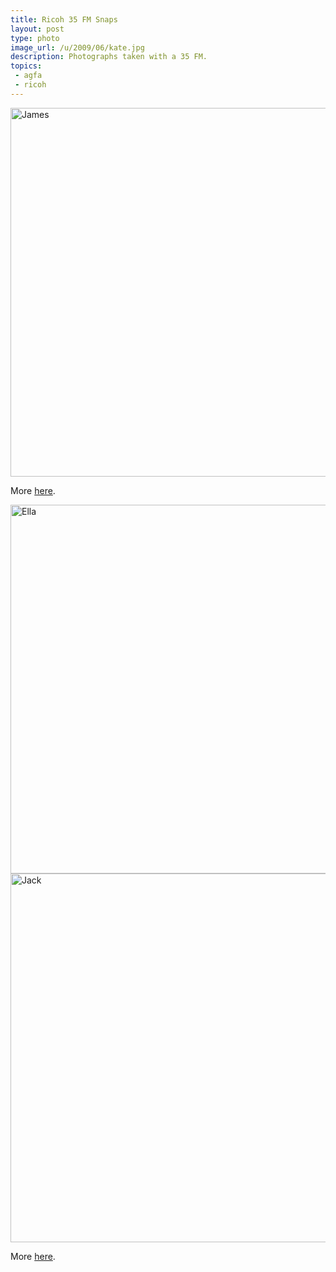 ```yaml
---
title: Ricoh 35 FM Snaps
layout: post
type: photo
image_url: /u/2009/06/kate.jpg
description: Photographs taken with a 35 FM.
topics:
 - agfa
 - ricoh
---
```

<img alt="James" src="http://gallery.me.com/jack_mottram/100014/CNV00024/web.jpg" title="James" width="590" />

More [here][1].

<img alt="Ella" src="http://gallery.me.com/jack_mottram/100016/CNV00008/web.jpg" title="Ella" width="590" />

<img alt="Jack" src="http://gallery.me.com/jack_mottram/100016/CNV00018/web.jpg" title="Jack" width="590" />

More [here][2].

[1]:http://gallery.me.com/jack_mottram#100014
[2]:http://gallery.me.com/jack_mottram#100016